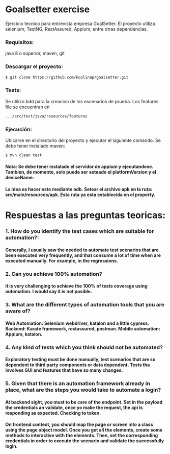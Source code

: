 # Goalsetter exercise

Ejercicio tecnico para entrevista empresa GoalSetter. El proyecto utiliza selenium, TestNG, RestAssured, Appium, entre otras dependencias.

### Requisitos:
java 8 o superior, maven, git

### Descargar el proyecto:
```sh
$ git clone https://github.com/kcolinap/goalsetter.git
```

### Tests:
Se utilizo bdd para la creacion de los escenarios de prueba. Los features file se encuentran en
```sh
.../src/test/java/resources/features
```

### Ejecución:
Ubicarse en el directorio del proyecto y ejecutar el siguiente comando. Se debe tener instalado maven:
```sh
$ mvn clean test
```
#### Nota: Se debe tener instalado el servidor de appium y ejecutandose. Tambien, de momento, solo puede ser seteado el platformVersion y el deviceName.
#### La idea es hacer esto mediante adb. Setear el archivo apk en la ruta: src/main/resources/apk. Esta ruta ya esta establecida en el property.


# Respuestas a las preguntas teoricas:

### 1. How do you identify the test cases which are suitable for automation?: 
#### Generally, I usually saw the needed to automate test scenarios that are been executed very frequently, and that consume a lot of time when are executed manually. For example, in the regressions.

### 2. Can you achieve 100% automation?
#### It is very challenging to achieve the 100% of tests coverage using automation. I would say it is not posible.

### 3. What are the different types of automation tools that you are aware of?
#### Web Automation: Selenium webdriver, katalon and a little cypress. Backend: Karate framework, restassured, postman. Mobile automation: Appium, katalon.

### 4. Any kind of tests which you think should not be automated?
#### Exploratory testing must be done manually, test scenarios that are so dependent to third party components or data dependent. Tests tha involves GUI and features that have so many changes.

### 5. Given that there is an automation framework already in place, what are the steps you would take to automate a login?
#### At backend sight, you must to be care of the endpoint. Set in the payload the credentials an validate, once yo make the request, the api is responding as expected. Checking to token.
#### On frontend context, you should map the page or screen into a class using the page object model. Once you get all the elements, create some methods to interactive with the elements. Then, set the corresponding credentials in order to execute the scenario and validate the successfully login.